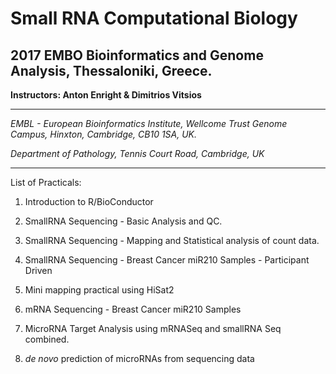 Small RNA Computational Biology
===============================

2017 EMBO Bioinformatics and Genome Analysis, Thessaloniki, Greece.
-------------------------------------------------------------------

**Instructors: Anton Enright & Dimitrios Vitsios**

***
_EMBL - European Bioinformatics Institute,_
_Wellcome Trust Genome Campus,_
_Hinxton, Cambridge, CB10 1SA, UK._

_Department of Pathology,_
_Tennis Court Road,_
_Cambridge, UK_
***

List of Practicals:

1.  Introduction to R/BioConductor

2.  SmallRNA Sequencing - Basic Analysis and QC.
3.  SmallRNA Sequencing - Mapping and Statistical analysis of count data.

4.  SmallRNA Sequencing - Breast Cancer miR210 Samples - Participant Driven
5.  Mini mapping practical using HiSat2
6.  mRNA Sequencing - Breast Cancer miR210 Samples 

7.  MicroRNA Target Analysis using mRNASeq and smallRNA Seq combined.

8.  _de novo_ prediction of microRNAs from sequencing data
